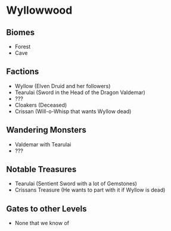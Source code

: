 # Wyllowwood
## Biomes
- Forest
- Cave
  
## Factions
- Wyllow (Elven Druid and her followers)
- Tearulai (Sword in the Head of the Dragon Valdemar)
- ???
- Cloakers (Deceased)
- Crissan (Will-o-Whisp that wants Wyllow dead)

## Wandering Monsters
- Valdemar with Tearulai
- ???

## Notable Treasures
- Tearulai (Sentient Sword with a lot of Gemstones)
- Crissans Treasure (He wants to part with it if Wyllow is dead)

## Gates to other Levels
- None that we know of

